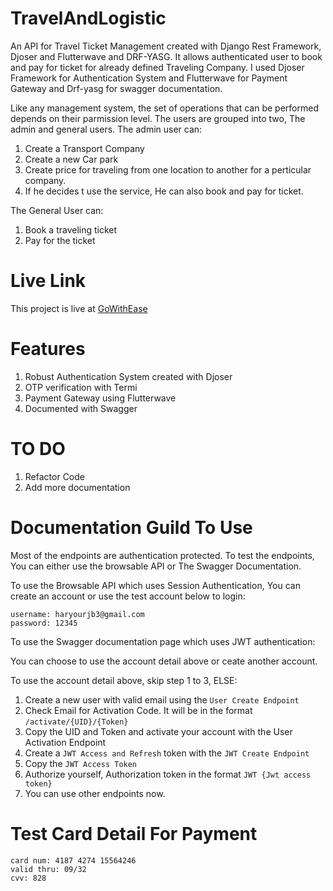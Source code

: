 # TravelAndLogistic
An API for Travel Ticket Management created with Django Rest Framework, Djoser and Flutterwave and DRF-YASG. It allows authenticated user to book and pay for ticket 
for already defined Traveling Company. I used Djoser Framework for Authentication System and Flutterwave for Payment Gateway and Drf-yasg for swagger documentation.

Like any management system, the set of operations that can be performed depends on their parmission level. The users are grouped into two, The admin and general users.
The admin user can:<br>
 1. Create a Transport Company
 2. Create a new Car park
 3. Create price for traveling from one location to another for a perticular company.
 4. If he decides t use the service, He can also book and pay for ticket.
 
 The General User can:
 1. Book a traveling ticket
 2. Pay for the ticket

# Live Link
This project is live at [GoWithEase](gowithease.herokuapp.com)

# Features

1. Robust Authentication System created with Djoser
2. OTP verification with Termi
3. Payment Gateway using Flutterwave
4. Documented with Swagger


# TO DO

1. Refactor Code
2. Add more documentation


# Documentation Guild To Use

Most of the endpoints are authentication protected. To test the endpoints, You can either use the browsable API or The Swagger Documentation.

To use the Browsable API which uses Session Authentication, You can create an account or use the test account below to login:

```
username: haryourjb3@gmail.com
password: 12345
```

To use the Swagger documentation page which uses JWT authentication:

You can choose to use the account detail above or ceate another account.

To use the account detail above, skip step 1 to 3, ELSE:

1. Create a new user with valid email using the `User Create Endpoint`
2. Check Email for Activation Code. It will be in the format `/activate/{UID}/{Token}`
3. Copy the UID and Token and activate your account with the User Activation Endpoint
4. Create a `JWT Access and Refresh` token with the `JWT Create Endpoint`
5. Copy the `JWT Access Token` 
6. Authorize yourself, Authorization token in the format `JWT {Jwt access token}`
7. You can use other endpoints now.

# Test Card Detail For Payment

```
card num: 4187 4274 15564246
valid thru: 09/32
cvv: 828
```

